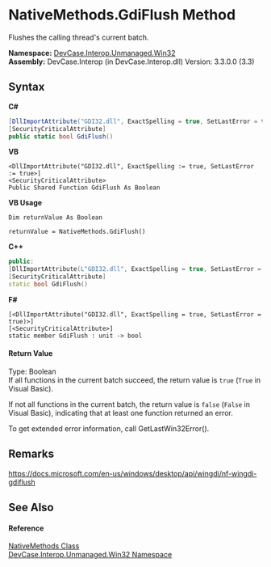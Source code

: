 # NativeMethods.GdiFlush Method 
 

Flushes the calling thread's current batch.

**Namespace:**&nbsp;<a href="N_DevCase_Interop_Unmanaged_Win32">DevCase.Interop.Unmanaged.Win32</a><br />**Assembly:**&nbsp;DevCase.Interop (in DevCase.Interop.dll) Version: 3.3.0.0 (3.3)

## Syntax

**C#**<br />
``` C#
[DllImportAttribute("GDI32.dll", ExactSpelling = true, SetLastError = true)]
[SecurityCriticalAttribute]
public static bool GdiFlush()
```

**VB**<br />
``` VB
<DllImportAttribute("GDI32.dll", ExactSpelling := true, SetLastError := true>]
<SecurityCriticalAttribute>
Public Shared Function GdiFlush As Boolean
```

**VB Usage**<br />
``` VB Usage
Dim returnValue As Boolean

returnValue = NativeMethods.GdiFlush()
```

**C++**<br />
``` C++
public:
[DllImportAttribute(L"GDI32.dll", ExactSpelling = true, SetLastError = true)]
[SecurityCriticalAttribute]
static bool GdiFlush()
```

**F#**<br />
``` F#
[<DllImportAttribute("GDI32.dll", ExactSpelling = true, SetLastError = true)>]
[<SecurityCriticalAttribute>]
static member GdiFlush : unit -> bool 

```


#### Return Value
Type: Boolean<br />If all functions in the current batch succeed, the return value is `true` (`True` in Visual Basic). 

 If not all functions in the current batch, the return value is `false` (`False` in Visual Basic), indicating that at least one function returned an error. 

 To get extended error information, call GetLastWin32Error().

## Remarks
<a href="https://docs.microsoft.com/en-us/windows/desktop/api/wingdi/nf-wingdi-gdiflush" target="_blank">https://docs.microsoft.com/en-us/windows/desktop/api/wingdi/nf-wingdi-gdiflush</a>

## See Also


#### Reference
<a href="T_DevCase_Interop_Unmanaged_Win32_NativeMethods">NativeMethods Class</a><br /><a href="N_DevCase_Interop_Unmanaged_Win32">DevCase.Interop.Unmanaged.Win32 Namespace</a><br />